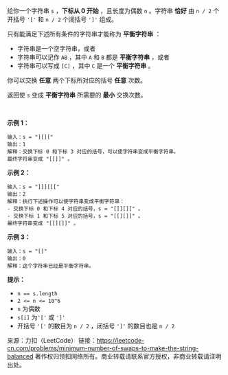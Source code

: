 给你一个字符串 ```s``` ，**下标从 0 开始** ，且长度为偶数 ```n``` 。字符串 **恰好** 由 ```n / 2``` 个开括号 ```'['``` 和 ```n / 2``` 个闭括号 ```']'``` 组成。

只有能满足下述所有条件的字符串才能称为 **平衡字符串** ：

* 字符串是一个空字符串，或者
* 字符串可以记作 ```AB``` ，其中 ```A``` 和 ```B``` 都是 **平衡字符串** ，或者
* 字符串可以写成 ```[C]``` ，其中 ```C``` 是一个 **平衡字符串** 。

你可以交换 **任意** 两个下标所对应的括号 **任意** 次数。

返回使 ```s``` 变成 **平衡字符串** 所需要的 **最小** 交换次数。

 

**示例 1：**
```
输入：s = "][]["
输出：1
解释：交换下标 0 和下标 3 对应的括号，可以使字符串变成平衡字符串。
最终字符串变成 "[[]]" 。
```
**示例 2：**
```
输入：s = "]]][[["
输出：2
解释：执行下述操作可以使字符串变成平衡字符串：
- 交换下标 0 和下标 4 对应的括号，s = "[]][][" 。
- 交换下标 1 和下标 5 对应的括号，s = "[[][]]" 。
最终字符串变成 "[[][]]" 。
```
**示例 3：**
```
输入：s = "[]"
输出：0
解释：这个字符串已经是平衡字符串。
```

**提示：**

* ```n == s.length```
* ```2 <= n <= 10^6```
* ```n``` 为偶数
* ```s[i]``` 为```'['``` 或 ```']'```
* 开括号 ```'['``` 的数目为 ```n / 2``` ，闭括号 ```']'``` 的数目也是 ```n / 2```

来源：力扣（LeetCode）
链接：https://leetcode-cn.com/problems/minimum-number-of-swaps-to-make-the-string-balanced
著作权归领扣网络所有。商业转载请联系官方授权，非商业转载请注明出处。